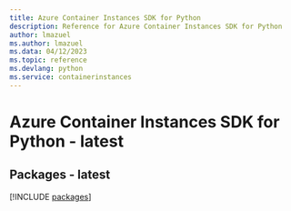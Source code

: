 ```yaml
---
title: Azure Container Instances SDK for Python
description: Reference for Azure Container Instances SDK for Python
author: lmazuel
ms.author: lmazuel
ms.data: 04/12/2023
ms.topic: reference
ms.devlang: python
ms.service: containerinstances
---
```

# Azure Container Instances SDK for Python - latest
## Packages - latest
[!INCLUDE [packages](container-instances-index.md)]